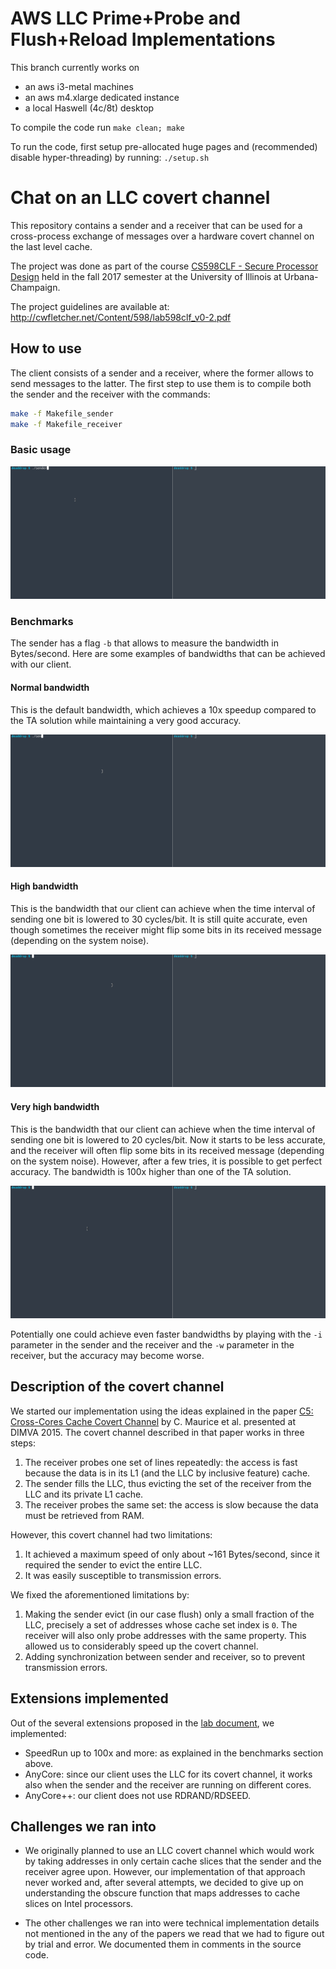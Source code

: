 # AWS LLC Prime+Probe and Flush+Reload Implementations
This branch currently works on
- an aws i3-metal machines
- an aws m4.xlarge dedicated instance
- a local Haswell (4c/8t) desktop

To compile the code run
`make clean; make`

To run the code, first setup pre-allocated huge pages
and (recommended) disable hyper-threading) by running:
`./setup.sh`



# Chat on an LLC covert channel

This repository contains a sender and a receiver that can be used for a cross-process exchange of messages
over a hardware covert channel on the last level cache.

The project was done as part of the course [CS598CLF - Secure Processor Design][CS598CLF] held in the fall 2017 semester
at the University of Illinois at Urbana-Champaign.

The project guidelines are available at: http://cwfletcher.net/Content/598/lab598clf_v0-2.pdf

## How to use

The client consists of a sender and a receiver, where the former allows to send messages to the latter. 
The first step to use them is to compile both the sender and the receiver with the commands:

```sh
make -f Makefile_sender
make -f Makefile_receiver
```

### Basic usage

![Basic usage](./usage/basic.gif?raw=true)

### Benchmarks

The sender has a flag `-b` that allows to measure the bandwidth in Bytes/second.
Here are some examples of bandwidths that can be achieved with our client.

#### Normal bandwidth

This is the default bandwidth, which achieves a 10x speedup compared to the TA solution while maintaining a very
good accuracy.

![Benchmark usage](./usage/benchmark.gif?raw=true)

#### High bandwidth

This is the bandwidth that our client can achieve when the time interval of sending one bit is lowered to 30 
cycles/bit. It is still quite accurate, even though sometimes the receiver might flip some bits in its received 
message (depending on the system noise). 

![Fast benchmark](./usage/benchmark_fast.gif?raw=true)

#### Very high bandwidth

This is the bandwidth that our client can achieve when the time interval of sending one bit is lowered to 20 
cycles/bit. Now it starts to be less accurate, and the receiver will often flip some bits in its received message 
(depending on the system noise). However, after a few tries, it is possible to get perfect accuracy. The bandwidth is 
100x higher than one of the TA solution.

![Very fast benchmark](./usage/benchmark_fast_fast.gif?raw=true)

Potentially one could achieve even faster bandwidths by playing with the `-i` parameter in the sender and the receiver
and the `-w` parameter in the receiver, but the accuracy may become worse. 

## Description of the covert channel

We started our implementation using the ideas explained in the paper [C5: Cross-Cores Cache Covert Channel][c5] by
C. Maurice et al. presented at DIMVA 2015. The covert channel described in that paper works in three steps:

1. The receiver probes one set of lines repeatedly: the access is fast because the data is in its L1 (and the LLC by
inclusive feature) cache.
2. The sender fills the LLC, thus evicting the set of the receiver from the LLC and its private L1 cache.
3. The receiver probes the same set: the access is slow because the data must be retrieved from RAM.

However, this covert channel had two limitations:

1. It achieved a maximum speed of only about ~161 Bytes/second, since it required the sender to evict the entire LLC.
2. It was easily susceptible to transmission errors.

We fixed the aforementioned limitations by:

1. Making the sender evict (in our case flush) only a small fraction of the LLC, precisely a set of addresses whose
cache set index is `0`. The receiver will also only probe addresses with the same property. This allowed us to 
considerably speed up the covert channel.
2. Adding synchronization between sender and receiver, so to prevent transmission errors.

## Extensions implemented

Out of the several extensions proposed in the [lab document][deaddrop], we implemented:
- SpeedRun up to 100x and more: as explained in the benchmarks section above.
- AnyCore: since our client uses the LLC for its covert channel, it works also when the sender and the receiver are
running on different cores.
- AnyCore++: our client does not use RDRAND/RDSEED.

## Challenges we ran into

- We originally planned to use an LLC covert channel which would work by taking addresses in only certain cache slices
that the sender and the receiver agree upon. However, our implementation of that approach never worked and, after
several attempts, we decided to give up on understanding the obscure function that maps addresses to cache slices on
Intel processors.

- The other challenges we ran into were technical implementation details not mentioned in the any of the papers 
we read that we had to figure out by trial and error. We documented them in comments in the source code.

[CS598CLF]: http://cwfletcher.net/598clf.html
[deaddrop]: http://cwfletcher.net/Content/598/lab598clf_v0-2.pdf
[c5]: http://www.s3.eurecom.fr/docs/dimva15_clementine.pdf
